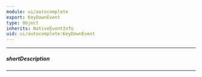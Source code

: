 ```yaml
---
module: ui/autocomplete
export: KeyDownEvent
type: Object
inherits: NativeEventInfo
uid: ui/autocomplete:KeyDownEvent
---
```

---
##### shortDescription
<!-- Description goes here -->

---
<!-- Description goes here -->